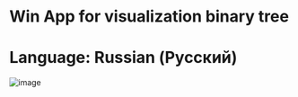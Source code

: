 
Win App for visualization binary tree
==============================================
Language: Russian (Русский)
==============================================
![image](https://github.com/user-attachments/assets/441a503c-8a80-4f58-9758-228ce23d7a53)
